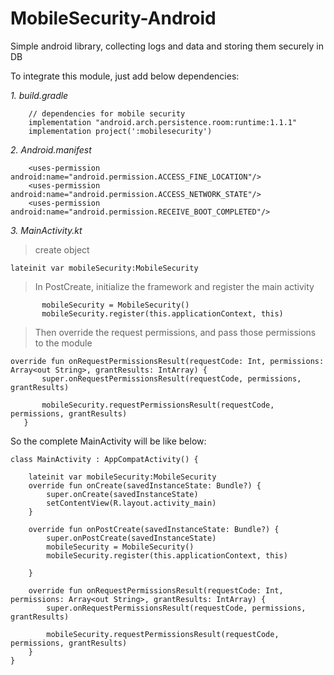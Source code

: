 # MobileSecurity-Android
Simple android library, collecting logs and data and storing them securely in DB

To integrate this module, just add below dependencies:

*1. build.gradle*
```
    // dependencies for mobile security
    implementation "android.arch.persistence.room:runtime:1.1.1"
    implementation project(':mobilesecurity')
```

*2. Android.manifest*
```
    <uses-permission android:name="android.permission.ACCESS_FINE_LOCATION"/>
    <uses-permission android:name="android.permission.ACCESS_NETWORK_STATE"/>
    <uses-permission android:name="android.permission.RECEIVE_BOOT_COMPLETED"/>
```

*3. MainActivity.kt*
 > create object
```
lateinit var mobileSecurity:MobileSecurity
```

 > In PostCreate, initialize the framework and register the main activity
 ```
        mobileSecurity = MobileSecurity()
        mobileSecurity.register(this.applicationContext, this)
```
 > Then override the request permissions, and pass those permissions to the module
 ```
 override fun onRequestPermissionsResult(requestCode: Int, permissions: Array<out String>, grantResults: IntArray) {
        super.onRequestPermissionsResult(requestCode, permissions, grantResults)

        mobileSecurity.requestPermissionsResult(requestCode, permissions, grantResults)
    }
```

So the complete MainActivity will be like below:

```
class MainActivity : AppCompatActivity() {

    lateinit var mobileSecurity:MobileSecurity
    override fun onCreate(savedInstanceState: Bundle?) {
        super.onCreate(savedInstanceState)
        setContentView(R.layout.activity_main)
    }

    override fun onPostCreate(savedInstanceState: Bundle?) {
        super.onPostCreate(savedInstanceState)
        mobileSecurity = MobileSecurity()
        mobileSecurity.register(this.applicationContext, this)

    }

    override fun onRequestPermissionsResult(requestCode: Int, permissions: Array<out String>, grantResults: IntArray) {
        super.onRequestPermissionsResult(requestCode, permissions, grantResults)

        mobileSecurity.requestPermissionsResult(requestCode, permissions, grantResults)
    }
}
```
